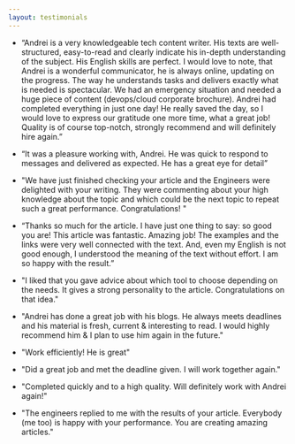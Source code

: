 ```yaml
---
layout: testimonials
---
```


* “Andrei is a very knowledgeable tech content writer. His texts are well-structured, easy-to-read and clearly indicate his in-depth understanding of the subject. His English skills are perfect. I would love to note, that Andrei is a wonderful communicator, he is always online, updating on the progress. The way he understands tasks and delivers exactly what is needed is spectacular. We had an emergency situation and needed a huge piece of content (devops/cloud corporate brochure). Andrei had completed everything in just one day! He really saved the day, so I would love to express our gratitude one more time, what a great job! Quality is of course top-notch, strongly recommend and will definitely hire again.”

* “It was a pleasure working with, Andrei. He was quick to respond to messages and delivered as expected. He has a great eye for detail”

* "We have just finished checking your article and the Engineers were delighted with your writing. They were commenting about your high knowledge about the topic and which could be the next topic to repeat such a great performance. Congratulations! "

* “Thanks so much for the article. I have just one thing to say: so good you are! This article was fantastic. Amazing job! The examples and the links were very well connected with the text. And, even my English is not good enough, I understood the meaning of the text without effort. I am so happy with the result.”

* "I liked that you gave advice about which tool to choose depending on the needs. It gives a strong personality to the article. Congratulations on that idea."

* "Andrei has done a great job with his blogs. He always meets deadlines and his material is fresh, current & interesting to read. I would highly recommend him & I plan to use him again in the future."

* "Work efficiently! He is great"

* "Did a great job and met the deadline given. I will work together again."

* "Completed quickly and to a high quality. Will definitely work with Andrei again!"

* "The engineers replied to me with the results of your article. Everybody (me too) is happy with your performance. You are creating amazing articles."

